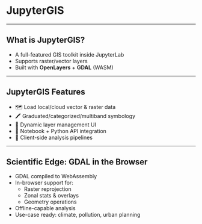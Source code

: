 # JupyterGIS
---

## What is JupyterGIS?

- A full-featured GIS toolkit inside JupyterLab  
- Supports raster/vector layers  
- Built with **OpenLayers** + **GDAL** (WASM)  
---

## JupyterGIS Features

- 🗺️ Load local/cloud vector & raster data  
- 🖍️ Graduated/categorized/multiband symbology  
- 🔄 Dynamic layer management UI  
- 📓 Notebook + Python API integration  
- 🧪 Client-side analysis pipelines  
---

## Scientific Edge: GDAL in the Browser

- GDAL compiled to WebAssembly  
- In-browser support for:
  - Raster reprojection  
  - Zonal stats & overlays  
  - Geometry operations  
- Offline-capable analysis  
- Use-case ready: climate, pollution, urban planning  

